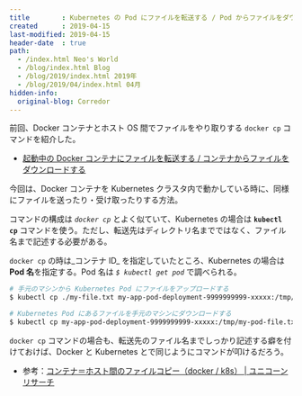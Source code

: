 ```yaml
---
title        : Kubernetes の Pod にファイルを転送する / Pod からファイルをダウンロードする
created      : 2019-04-15
last-modified: 2019-04-15
header-date  : true
path:
  - /index.html Neo's World
  - /blog/index.html Blog
  - /blog/2019/index.html 2019年
  - /blog/2019/04/index.html 04月
hidden-info:
  original-blog: Corredor
---
```


前回、Docker コンテナとホスト OS 間でファイルをやり取りする `docker cp` コマンドを紹介した。

- [起動中の Docker コンテナにファイルを転送する / コンテナからファイルをダウンロードする](/blog/2019/04/14-02.html)

今回は、Docker コンテナを Kubernetes クラスタ内で動かしている時に、同様にファイルを送ったり・受け取ったりする方法。

コマンドの構成は _`docker cp`_ とよく似ていて、Kubernetes の場合は **`kubectl cp`** コマンドを使う。ただし、転送先はディレクトリ名までではなく、ファイル名まで記述する必要がある。

`docker cp` の時は_コンテナ ID_ を指定していたところ、Kubernetes の場合は **Pod 名**を指定する。Pod 名は _`$ kubectl get pod`_ で調べられる。

```bash
# 手元のマシンから Kubernetes Pod にファイルをアップロードする
$ kubectl cp ./my-file.txt my-app-pod-deployment-9999999999-xxxxx:/tmp/my-file.txt

# Kubernetes Pod にあるファイルを手元のマシンにダウンロードする
$ kubectl cp my-app-pod-deployment-9999999999-xxxxx:/tmp/my-pod-file.txt ./my-pod-file.txt
```

`docker cp` コマンドの場合も、転送先のファイル名までしっかり記述する癖を付けておけば、Docker と Kubernetes とで同じようにコマンドが叩けるだろう。

- 参考：[コンテナ＝ホスト間のファイルコピー（docker / k8s） | ユニコーンリサーチ](https://unicorn.limited/jp/item/770)
